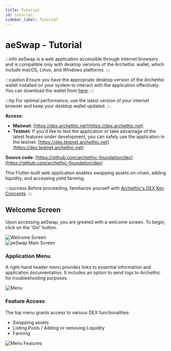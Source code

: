```yaml
---
title: Tutorial
id: tutorial
sidebar_label: Tutorial
---
```


# aeSwap - Tutorial

:::info
aeSwap is a web application accessible through internet browsers and is compatible only with desktop versions of the Archethic wallet, which include macOS, Linux, and Windows platforms.
:::

:::caution
Ensure you have the appropriate desktop version of the Archethic wallet installed on your system to interact with the application effectively. You can download the wallet from [here](https://www.archethic.net/wallet.html).
:::

:::tip
For optimal performance, use the latest version of your internet browser and keep your desktop wallet updated.
:::

**Access:**
- **Mainnet**: [https://dex.archethic.net](https://dex.archethic.net)
- **Testnet**: If you'd like to test the application or take advantage of the latest features under development, you can safely use the application in the testnet: [https://dex.testnet.archethic.net](https://dex.testnet.archethic.net)

**Source code:** [https://github.com/archethic-foundation/dex](https://github.com/archethic-foundation/dex)

This Flutter-built web application enables swapping assets on-chain, adding liquidity, and accessing yield farming.

:::success
Before proceeding, familiarize yourself with [Archethic's DEX Key Concepts](/participate/dex/).
:::

## Welcome Screen

Upon accessing aeSwap, you are greeted with a welcome screen. To begin, click on the 'Go!' button.

![Welcome Screen](/img/tutorial/aeSwap/aeSwap-Welcome.png)  
![aeSwap Main Screen](/img/tutorial/aeSwap/aeSwap-Main-Screen.png)

### Application Menu

A right-hand header menu provides links to essential information and application documentation. It includes an option to send logs to Archethic for troubleshooting purposes.

![Menu](/img/tutorial/aeSwap/aeSwap-Menu.png)

### Feature Access

The top menu grants access to various DEX functionalities:

- Swapping assets
- Listing Pools / Adding or removing Liquidity
- Farming

![Menu Features](/img/tutorial/aeSwap/aeSwap-Features.png)
